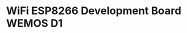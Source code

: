 # WiFi ESP8266 Development Board WEMOS D1

[Ref]: https://alselectro.wordpress.com/2018/04/14/wifi-esp8266-development-board-wemos-d1/
